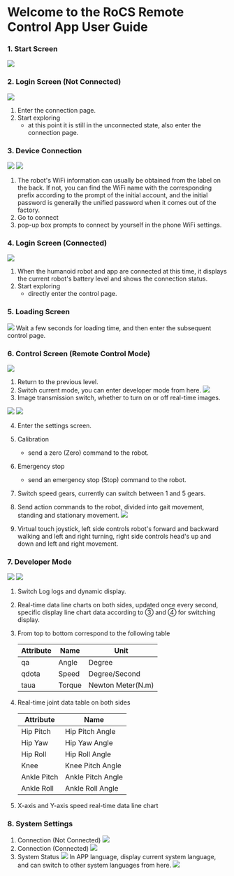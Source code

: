 # Welcome to the RoCS Remote Control App User Guide

### 1. Start Screen

![](pics/01-starting.png)

### 2. Login Screen (Not Connected)

![](pics/02-exp_uncon.png)
1. Enter the connection page.
2. Start exploring 
   * at this point it is still in the unconnected state, also enter the connection page.

### 3. Device Connection

![](pics/03-wifi1.png)
![](pics/03-wifi2.png)

1. The robot's WiFi information can usually be obtained from the label on the back. If not, you can find the WiFi name with the corresponding prefix according to the prompt of the initial account, and the initial password is generally the unified password when it comes out of the factory.
2. Go to connect
3. pop-up box prompts to connect by yourself in the phone WiFi settings.

### 4. Login Screen (Connected)

![](pics/02-exp_con.png)

1. When the humanoid robot and app are connected at this time, it displays the current robot's battery level and shows the connection status.
2. Start exploring
   * directly enter the control page.

### 5. Loading Screen

![](pics/04-loading.png)
Wait a few seconds for loading time, and then enter the subsequent control page.

### 6. Control Screen (Remote Control Mode)

![](pics/05-control.png)
1. Return to the previous level.
2. Switch current mode, you can enter developer mode from here.
 ![](pics/06-modes.png)
3. Image transmission switch, whether to turn on or off real-time images.

 ![](pics/07-cam_on.png) ![](pics/08-cam_off.png)

4. Enter the settings screen.
5. Calibration
   * send a zero (Zero) command to the robot.
6. Emergency stop
   * send an emergency stop (Stop) command to the robot.
7. Switch speed gears, currently can switch between 1 and 5 gears.
8. Send action commands to the robot, divided into gait movement, standing and stationary movement.
![](pics/09-act_lib.png)

9. Virtual touch joystick, left side controls robot's forward and backward walking and left and right turning, right side controls head's up and down and left and right movement.

### 7. Developer Mode

![](pics/10-dev_3d.png)
![](pics/10-dev_log.png)

1. Switch Log logs and dynamic display.
2. Real-time data line charts on both sides, updated once every second, specific display line chart data according to ③ and ④ for switching display.
3. From top to bottom correspond to the following table

   |Attribute|Name|Unit|
   |---|---|---|   
   |qa|Angle|Degree|
   |qdota|Speed|Degree/Second|
   |taua|Torque|Newton Meter(N.m)|

4. Real-time joint data table on both sides

   |Attribute|Name|
   |---|---|
   |Hip Pitch| Hip Pitch Angle|
   |Hip Yaw| Hip Yaw Angle|
   |Hip Roll| Hip Roll Angle|
   |Knee| Knee Pitch Angle |
   |Ankle Pitch| Ankle Pitch Angle |
   |Ankle Roll| Ankle Roll Angle |

5. X-axis and Y-axis speed real-time data line chart

### 8. System Settings

1. Connection (Not Connected)
   ![](pics/11-setting-uncon.png)
2. Connection (Connected)
   ![](pics/11-setting_con.png)
3. System Status
   ![](pics/11-setting_sys.png)
   In APP language, display current system language, and can switch to other system languages from here.
   ![](pics/11-setting_lang.png)